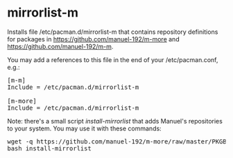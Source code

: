 # mirrorlist-m

Installs file /etc/pacman.d/mirrorlist-m that contains
repository definitions for packages in
https://github.com/manuel-192/m-more and https://github.com/manuel-192/m-m.

You may add a references to this file in the end of your /etc/pacman.conf, e.g.:
<pre>
[m-m]
Include = /etc/pacman.d/mirrorlist-m

[m-more]
Include = /etc/pacman.d/mirrorlist-m
</pre>
Note: there's a small script *install-mirrorlist* that adds Manuel's repositories to your system. You may use it with these commands:
<pre>
wget -q https://github.com/manuel-192/m-more/raw/master/PKGBUILDs/mirrorlist-m/install-mirrorlist
bash install-mirrorlist
</pre>
